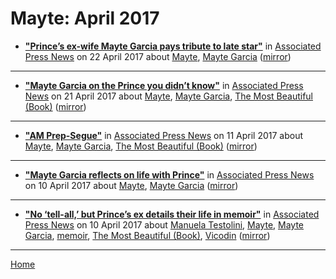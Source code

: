 # Mayte: April 2017

 - [**"Prince’s ex-wife Mayte Garcia pays tribute to late star"**](https://www.apnews.com/f7d92f7f16cd4330912e7a1674f4c8e7) in [Associated Press News](https://www.apnews.com/) on 22 April 2017 about [Mayte](https://bjmdotnet.github.io/pr1nc3/topics/mayte/), [Mayte Garcia](https://bjmdotnet.github.io/pr1nc3/topics/mayte-garcia/) ([mirror](https://web.archive.org/web/*/https://www.apnews.com/f7d92f7f16cd4330912e7a1674f4c8e7))

----

 - [**"Mayte Garcia on the Prince you didn’t know"**](https://www.apnews.com/a4115faebefc463a8aad4433e14f5d2b) in [Associated Press News](https://www.apnews.com/) on 21 April 2017 about [Mayte](https://bjmdotnet.github.io/pr1nc3/topics/mayte/), [Mayte Garcia](https://bjmdotnet.github.io/pr1nc3/topics/mayte-garcia/), [The Most Beautiful (Book)](https://bjmdotnet.github.io/pr1nc3/topics/book/the-most-beautiful/) ([mirror](https://web.archive.org/web/*/https://www.apnews.com/a4115faebefc463a8aad4433e14f5d2b))

----

 - [**"AM Prep-Segue"**](https://www.apnews.com/94705887ea764bd1b5d2381eb0622bb9) in [Associated Press News](https://www.apnews.com/) on 11 April 2017 about [Mayte](https://bjmdotnet.github.io/pr1nc3/topics/mayte/), [Mayte Garcia](https://bjmdotnet.github.io/pr1nc3/topics/mayte-garcia/), [The Most Beautiful (Book)](https://bjmdotnet.github.io/pr1nc3/topics/book/the-most-beautiful/) ([mirror](https://web.archive.org/web/*/https://www.apnews.com/94705887ea764bd1b5d2381eb0622bb9))

----

 - [**"Mayte Garcia reflects on life with Prince"**](https://www.apnews.com/5a81cc1b557141e4b9cbdd3bbbf4a40d) in [Associated Press News](https://www.apnews.com/) on 10 April 2017 about [Mayte](https://bjmdotnet.github.io/pr1nc3/topics/mayte/), [Mayte Garcia](https://bjmdotnet.github.io/pr1nc3/topics/mayte-garcia/) ([mirror](https://web.archive.org/web/*/https://www.apnews.com/5a81cc1b557141e4b9cbdd3bbbf4a40d))

----

 - [**"No ‘tell-all,’ but Prince’s ex details their life in memoir"**](https://www.apnews.com/0c93c63651ef4f15adde78e51b38c197) in [Associated Press News](https://www.apnews.com/) on 10 April 2017 about [Manuela Testolini](https://bjmdotnet.github.io/pr1nc3/topics/manuela-testolini/), [Mayte](https://bjmdotnet.github.io/pr1nc3/topics/mayte/), [Mayte Garcia](https://bjmdotnet.github.io/pr1nc3/topics/mayte-garcia/), [memoir](https://bjmdotnet.github.io/pr1nc3/topics/memoir/), [The Most Beautiful (Book)](https://bjmdotnet.github.io/pr1nc3/topics/book/the-most-beautiful/), [Vicodin](https://bjmdotnet.github.io/pr1nc3/topics/vicodin/) ([mirror](https://web.archive.org/web/*/https://www.apnews.com/0c93c63651ef4f15adde78e51b38c197))

----

[Home](./)
